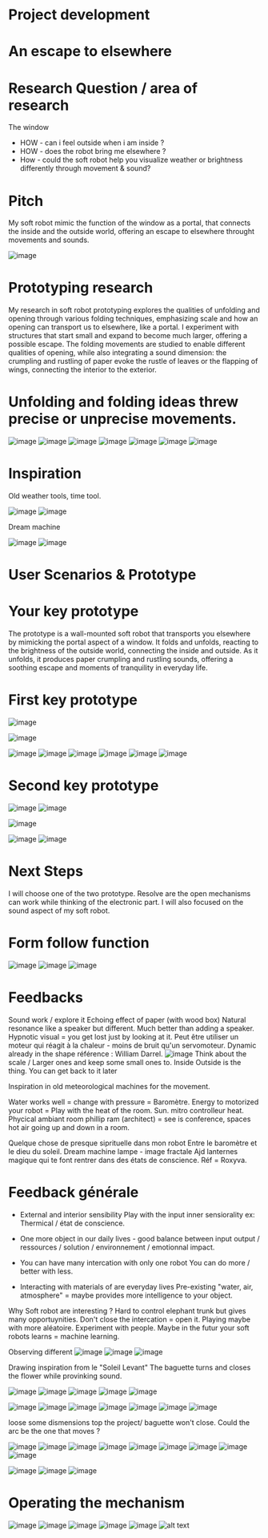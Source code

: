 # Project development 


# An escape to elsewhere


# Research Question / area of research
The window 
- HOW - can i feel outside when i am inside ?
-  HOW - does the robot bring me elsewhere ? 
- How - could the soft robot help you visualize weather or brightness differently through movement & sound?

# Pitch
My soft robot mimic the function of the window as a portal, that connects the inside and the outside world, offering an escape to elsewhere throught movements and sounds. 

![image](images/robotswindow.gif)


# Prototyping research

My research in soft robot prototyping explores the qualities of unfolding and opening through various folding techniques, emphasizing scale and how an opening can transport us to elsewhere, like a portal. I experiment with structures that start small and expand to become much larger, offering a possible escape. The folding movements are studied to enable different qualities of opening, while also integrating a sound dimension: the crumpling and rustling of paper evoke the rustle of leaves or the flapping of wings, connecting the interior to the exterior.

# Unfolding and folding ideas threw precise or unprecise movements.

 ![image](images/usage.jpeg) 
 ![image](images/pliage1.jpg)
 ![image](images/pliage2.jpg)
 ![image](images/pliage4.jpg)
 ![image](images/pliage3.jpg)
 ![image](images/idea1.jpg)
 ![image](images/idea4.jpg)

 # Inspiration 
Old weather tools, time tool. 

 ![image](images/cadransolaire.jpeg)
  ![image](images/cadran.jpg)

  Dream machine

   ![image](images/dream%20machine.jpg)
    ![image](images/dream1.gif)





 # User Scenarios & Prototype
 # Your key prototype

The prototype is a wall-mounted soft robot that transports you elsewhere by mimicking the portal aspect of a window. It folds and unfolds, reacting to the brightness of the outside world, connecting the inside and outside. As it unfolds, it produces paper crumpling and rustling sounds, offering a soothing escape and moments of tranquility in everyday life.

# First key prototype

![image](images/Keyprototype2.jpeg)

![image](images/Scenario1.jpg)


![image](images/mouv.gif)
 ![image](images/Flower3.PNG)
![image](images/Flower1.jpeg)
  ![image](images/Flower2.jpeg)
 ![image](images/fleurelectro.jpeg)
   ![image](images/fleurelectro2.gif)

   # Second key prototype

 ![image](images/Prototype1.jpeg)
   ![image](images/Prototype.jpg)





   ![image](images/Scenario2.jpg)

  ![image](images/Dessin1.jpg)
  ![image](images/lightproto.jpg)



# Next Steps
I will choose one of the two prototype. Resolve are the open mechanisms can work while thinking of the electronic part. I will also focused on the sound aspect of my soft robot.


# Form follow function 
![image](images/Keyprototype2.jpeg)
![image](images/Scenario1.jpg)
![image](images/prototypeconcept.jpeg)

# Feedbacks 

Sound work / explore it 
Echoing effect of paper (with wood box) Natural resonance like a speaker but different.
Much better than adding a speaker.
Hypnotic visual = you get lost just by looking at it.
Peut être utiliser un moteur qui réagit à la chaleur - moins de bruit qu'un servomoteur. 
Dynamic already in the shape référence : William Darrel. 
![image](images/Hypnotic_flower.png)
Think about the scale / Larger ones and keep some small ones to.
Inside Outside is the thing. You can get back to it later

Inspiration in old meteorological machines for the movement.

Water works well = change with pressure = Baromètre. 
Energy to motorized your robot = Play with the heat of the room. Sun.  mitro controlleur heat. Phycical ambiant room phillip ram (architect) = see is conference, spaces hot air going up and down in a room.

Quelque chose de presque siprituelle dans mon robot 
Entre le baromètre et le dieu du soleil.
Dream machine lampe - image fractale
Ajd lanternes magique qui te font rentrer dans des états de conscience. 
Réf = Roxyva. 

# Feedback générale

- External and interior sensibility 
Play with the input inner sensiorality ex: Thermical / état de conscience. 

- One more object in our daily lives - good balance between input output / ressources / solution / environnement / emotionnal impact.

- You can have many intercation with only one robot 
You can do more / better with less.

- Interacting with materials of are everyday lives 
Pre-existing "water, air, atmosphere" = maybe provides more intelligence to your object.

Why Soft robot are interesting ? 
Hard to control elephant trunk but gives many opportuynities.
Don't close the intercation = open it. 
Playing maybe with more aléatoire. 
Experiment with people. 
Maybe in the futur your soft robots learns = machine learning.




Observing different 
![image](images/prototypeconcept.jpeg)
![image](images/drawconcept.jpeg)
![image](images/wooddraw.jpeg)


Drawing inspiration from le "Soleil Levant" 
The baguette turns and closes the flower while provinking sound. 



![image](images/arc1.jpeg)
![image](images/arc2.jpeg)
![image](images/arc3.jpeg)
![image](images/arc4.jpeg)
![image](images/scale.jpeg)


![image](images/Bois.jpeg)
![image](images/arcbois0.jpeg)
![image](images/arcbois.jpeg)
![image](images/arcbois2.jpeg)
![image](images/arcbois3.jpeg)
![image](images/arcbois4.jpeg)
![image](images/arcbois5.jpeg)

loose some dismensions top the project/ baguette won't close. 
Could the arc be the one that moves ? 

![image](images/sketch.jpeg)
![image](images/sketch0.jpeg)
![image](images/sketch2.jpeg)
![image](images/Sketch3.jpeg)
![image](images/sketch4.jpeg)
![image](images/sketch5.jpeg)
![image](images/sketch6.jpeg)
![image](images/sketch7.jpeg)
![image](images/sketch8.jpeg)

![image](images/cut.jpeg)
![image](images/cut2.jpeg)
 ![image](images/video.gif)


# Operating the mechanism

![image](images/work1.jpeg)
 ![image](images/work2.jpeg)
  ![image](images/work3.jpeg)
   ![image](images/work4.jpeg)
    ![image](images/work5.jpeg)
    ![alt text](../presentation/images/robot.gif)
